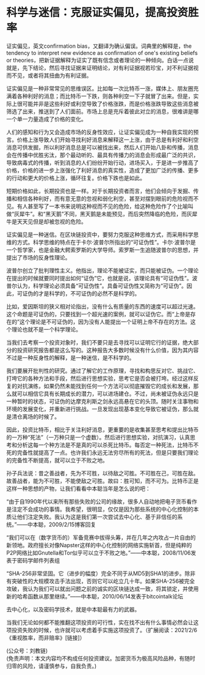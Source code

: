 # 科学与迷信：克服证实偏见，提高投资胜率

证实偏见，英文confirmation bias，又翻译为确认偏误。词典里的解释是，the tendency to interpret new evidence as confirmation of one's existing beliefs or theories，把新证据解释为证实了既有信念或者理论的一种倾向。白话一点说就是，先下结论，然后寻找证据来证明结论，对有利证据视若珍宝，对不利证据视而不见，或者将其扭曲为有利证据。

证实偏见是一种非常常见的思维误区。比如每一次比特币一涨，媒体上、朋友圈充满着各种利好的消息；而比特币一下跌，则各种利空一下子就冒了出来。但是，实际上很可能并非是这些利好或利空导致了价格涨跌，而是价格涨跌导致这些消息被筛选了出来，推送到了人们面前。市场上总是充斥着彼此对立的消息，很难讲是哪一个单一力量造成了价格的变化。

人们的感知和行为又会造成市场的反身性效应，让证实偏见成为一种自我实现的预言。价格上涨导致人们开始寻找利好消息来解释这一上涨，由于总是有利好和利空消息可供发掘，所以利好消息总是可以被找出来，然后人们开始八卦和传播，消息会在传播中优胜劣汰，那个最动听的、最具有传播力的消息会形成最广泛的共识，导致病毒式的传播，听到消息的人们纷纷开始行动，进场买入，于是进一步推高了价格，价格的进一步上涨强化了利好消息的真实性，造成了更加广泛的传播、更多的行动和更大的价格上涨，循环往复。价格下跌也是如此。

短期价格如此，长期投资也是一样。对于长期投资者而言，他们会倾向于发掘、传播和相信各种利好，而有意无意的忽视和弱化利空，甚至对摆到眼前的危险视而不见。有人甚至写了一本书来说明这种视而不见的危险，给这种危险作了个比喻叫做“灰犀牛”。和“黑天鹅”不同，黑天鹅是未能预见，而后突然降临的危险，而灰犀牛是天天见但是却被忽视的危险。

证实偏见是一种迷信。在区块链投资中，要努力克服这种思维方式，而采用科学思维的方式。科学思维的特点在于卡尔·波普尔所指出的“可证伪性”。卡尔·波普尔是一个哲学家，也是金融大鳄索罗斯的大学导师。索罗斯一生追随波普尔的思想，并提出了市场的反身性理论。

波普尔创立了批判理性主义。他指出，理论不能被证实，而只能被证伪。一个理论在提出的时候就要同时提出如何“证伪”它，也就是说，该理论具有“可证伪性”。波普尔认为，科学理论必须具备“可证伪性”。具备可证伪性又简称为“可证伪”。因此，可证伪的才是科学的，不可证伪的必然不是科学的。

比如，爱因斯坦的狭义相对论指出，没有什么有质量的东西的速度可以超过光速。这个命题是可证伪的，只要找到一个超光速的案例，就可以证伪它。
​而“上帝是存在的”这个理论是不可证伪的，因为没有人能提出一个证明上帝不存在的方法。这个理论也就不是一个科学理论。

当我们去考察一个投资对象时，我们不要只是去寻找可以证明它行的证据，绝大部分的投资研究报告都是这么写的。这种报告大多数时候没有什么价值，因为其内容不过是一种反身性的解释，是一种迷信，是不科学的。

我们要展开批判性的研究。通过了解它的工作原理，寻找和构思反对它、挑战它、打垮它的各种方法和手段，然后进行思想实验，思考它是否会被打垮。经过这样反复的对抗演练，如果仍然未能找到任何一个方法可以彻底摧毁它的成长和发展，那么就可以相信它具有长期成长的潜力，可以进场建仓。不过，尚未被证伪永远只是一种暂时的状态，可证伪的达摩克利斯之剑永远高悬在它的头顶。随时关注事物和环境的发展变化，并重新进行挑战。一旦发现出现基本变化导致它被证伪，那么就是清仓离场的时候了。

因此，投资比特币，相比于关注利好消息，更重要的是收集甚至思考和提出比特币的一万种“死法”（一万种只是一个虚数）。然后进行思想实验，对抗演习，认真思考和分析这每一个种方法是不是真的可以杀死比特币。每否定一种死法，比特币不死的完备性就提高了一点。也许我们永远无法穷尽所有的死法，但是只要我们理论的完备性不断提高，就可以立于不败之地。

孙子兵法说：昔之善战者，先为不可胜，以待敌之可胜。不可胜在己，可胜在敌。故善战者，能为不可胜，不能使敌之可胜。故曰：胜可知，而不可为。比特币正是这样一种思想的产物，让我们看看中本聪当年是怎么说的吧：

“由于自1990年代以来所有那些失败的公司的缘故，很多人自动地把电子货币看作是注定不会成功的事情。我希望，很明显，仅仅是因为那些系统的中心化控制的本质让他们注定失败。我认为这是我们第一次尝试去中心化、基于非信任的系统。”——中本聪，2009/2/15博客回复

“我们可以在（数字货币的）军备竞赛中拔得头筹，并在几年之内攻占一片自由的新领地。政府擅长对像Napster这样的中心化控制的网络实施斩首，但是纯粹的P2P网络比如Gnutella和Tor似乎可以立于不败之地。”——中本聪，2008/11/06发表于密码学邮件列表组

“SHA-256非常坚固。它（进步的幅度）完全不同于从MD5到SHA1的进步。除非有突破性的大规模攻击手法出现，否则它可以屹立几十年。如果SHA-256被完全攻破，我认为我们可以就出问题之前的诚实的区块链达成一致，将其锁定，并使用新的哈希函数从那里继续。”——中本聪，2010/06/14发表于bitcointalk论坛

去中心化，以及密码学技术，就是中本聪最有力的武器。

当我们无论如何都不能推翻这项投资的可行性，实在找不出有什么事情必然会让这项投资失败的时候，也许就可以考虑着手实施这项投资了。（扩展阅读：2021/2/6《重视胜率，而非赔率》[链接]）

(公众号：刘教链) \
(免责声明：本文内容均不构成任何投资建议。加密货币为极高风险品种，有随时归零的风险，请谨慎参与，自我负责。)
